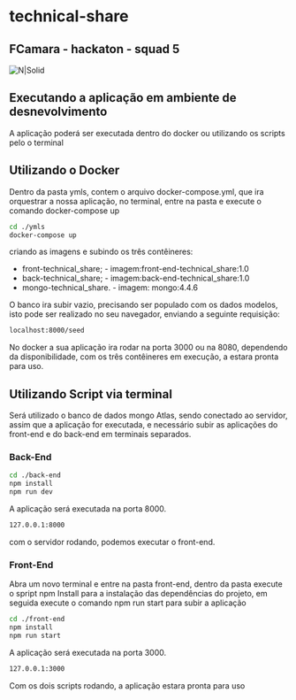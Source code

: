 # technical-share
## FCamara - hackaton - squad 5

![N|Solid](https://d335luupugsy2.cloudfront.net/images%2Flanding_page%2F2265963%2Fprograma-de-formacao-logo.png)

## Executando a aplicação em ambiente de desnevolvimento

A aplicação poderá ser executada dentro do docker ou utilizando os scripts pelo o terminal

## Utilizando o Docker
Dentro da pasta ymls, contem o arquivo docker-compose.yml, que ira orquestrar a nossa aplicação, no terminal, entre na pasta e execute o comando docker-compose up

```sh
cd ./ymls
docker-compose up
```
criando as imagens e subindo os três contêineres:

- front-technical_share;
        - imagem:front-end-technical_share:1.0
- back-technical_share;
        - imagem:back-end-technical_share:1.0
- mongo-technical_share.
        - imagem: mongo:4.4.6

O banco ira subir vazio, precisando ser populado com os dados modelos, isto pode ser realizado no seu navegador, enviando a seguinte requisição:

```sh
localhost:8000/seed
```
No docker a sua aplicação ira rodar na porta 3000 ou na 8080, dependendo da disponibilidade, com os três contêineres em execução, a estara pronta para uso.

## Utilizando Script via terminal

Será utilizado o banco de dados mongo Atlas, sendo conectado ao servidor, assim que a aplicação for executada, e necessário subir  as aplicações do front-end e do back-end em terminais separados.

### Back-End

```sh
cd ./back-end
npm install
npm run dev
```
A aplicação será executada na porta 8000.
```sh
127.0.0.1:8000
```
com o servidor rodando, podemos executar o front-end.

### Front-End

Abra um novo terminal e entre na pasta front-end, dentro da pasta execute o spript npm Install  para a instalação das dependências do projeto, em seguida execute o comando npm run start para subir a aplicação

```sh
cd ./front-end
npm install
npm run start
```

A aplicação será executada na porta 3000.
```sh
127.0.0.1:3000
```
Com os dois scripts rodando, a aplicação estara pronta para uso
